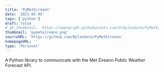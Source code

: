 ```yaml
---
title: 'PyMetEireann'
date: '2021-05-05'
tags: ['python']
draft: false
# gh_thumbnail: 'https://opengraph.githubassets.com/0/DylanGore/PyMetEireann'
thumbnail: 'pymeteireann.png'
sourceURL: 'https://github.com/DylanGore/PyMetEireann'
homepageURL: ''
type: 'Personal'
---
```


A Python library to communicate with the Met Éireann Public Weather Forecast API.
